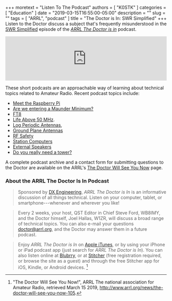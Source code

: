 +++
moretext = "Listen To The Podcast"
authors = [ "K0STK" ]
categories = [ "Education" ]
date = "2019-03-15T16:55:00-05:00"
description = ""
slug = ""
tags = [ "ARRL", "podcast" ]
title = "The Doctor is In: SWR Simplified"
+++
Listen to the Doctor discuss a subject that's frequently 
misunderstood in the
[SWR Simplified](https://www.blubrry.com/arrl_the_doctor_is_in/42026223/swr-simplified/)
episode of the
[*ARRL The Doctor is in*](http://www.arrl.org/doctor/) podcast. 
<!--more-->

<iframe src="https://player.blubrry.com?media_url=https://media.blubrry.com/arrl_the_doctor_is_in/content.blubrry.com/arrl_the_doctor_is_in/March_14_-_SWR_Simplified.mp3" scrolling="no" width="100%" height="138px" frameborder="0"></iframe>

These short podcasts are an approachable way of learning about technical
topics related to Amateur Radio. Recent podcast topics include:

* [Meet the Raspberry Pi](https://www.blubrry.com/arrl_the_doctor_is_in/41981724/meet-the-raspberry-pi/)
* [Are we entering a Maunder Minimum?](https://www.blubrry.com/arrl_the_doctor_is_in/41574941/are-we-entering-a-maunder-minimum/)
* [FT8](https://www.blubrry.com/arrl_the_doctor_is_in/40986567/ft8/)
* [Life Above 50 MHz](https://www.blubrry.com/arrl_the_doctor_is_in/40986137/life-above-50-mhz).
* [Log Periodic Antennas](https://www.blubrry.com/arrl_the_doctor_is_in/39781083/log-periodic-antennas/),
* [Ground Plane Antennas](https://www.blubrry.com/arrl_the_doctor_is_in/39442945/ground-plane-antennas/)
* [RF Safety](https://www.blubrry.com/arrl_the_doctor_is_in/39442944/rf-safety/)
* [Station Computers](https://www.blubrry.com/arrl_the_doctor_is_in/38424687/station-computers/)
* [External Speakers](https://www.blubrry.com/arrl_the_doctor_is_in/38268972/external-speakers/)
* [Do you really need a tower?](https://www.blubrry.com/arrl_the_doctor_is_in/38233223/do-you-really-need-a-tower/)

A complete podcast archive and a contact form for submitting questions
to the Doctor are available on the ARRL's
[The Doctor Will See You Now](http://www.arrl.org/doctor) page.

### About the ARRL The Doctor Is In Podcast

>Sponsored by [DX Engineering](http://www.dxengineering.com/),
*ARRL The Doctor is In* is an informative discussion of all things
technical. Listen on your computer, tablet, or smartphone---whenever and
wherever you like!

>Every 2 weeks, your host, QST Editor in Chief Steve Ford, WB8IMY, and the
Doctor himself, Joel Hallas, W1ZR, will discuss a broad range of technical
topics. You can also e-mail your questions
[doctor@arrl.org](mailto:doctor@arrl.org),
and the Doctor may answer them in a future podcast.

>Enjoy
*ARRL The Doctor is In* on
[Apple iTunes](https://itunes.apple.com/us/podcast/arrl-the-doctor-is-in/id1096749595?mt=2()),
or by using your iPhone or iPad podcast app (just search for
*ARRL The Doctor is In*). You can also listen online at
[Blubrry](https://www.blubrry.com/arrl_the_doctor_is_in/),
or at
[Stitcher](https://www.stitcher.com/)
(free registration required, or browse the site as a guest) and through
the free Stitcher app for iOS, Kindle, or Android devices. [^1]

[^1]: "The Doctor Will See You Now!", ARRL The national association for Amateur Radio, retrieved March 15 2019, http://www.arrl.org/news/the-doctor-will-see-you-now-105.
